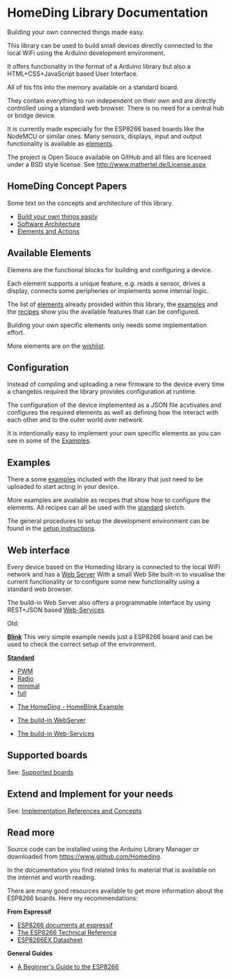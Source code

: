 # HomeDing Library Documentation

Building your own connected things made easy.

This library can be used to build small devices directly connected to the local WiFi using the Arduino development environment.

It offers functionality in the format of a Arduino library but also a HTML+CSS+JavaScript based User Interface. 

All of tiis fits into the memory available on a standard board.

They contain everything to run independent on their own and are directly controlled using a standard web browser.
There is no need for a central hub or bridge device.

It is currently made especially for the ESP8266 based boards like the NodeMCU or similar ones. Many sensors, displays, input and output functionality is available as [elements](elements).

The project is Open Souce available on GitHub and all files are licensed under a BSD style license.
See http://www.mathertel.de/License.aspx

## HomeDing Concept Papers

Some text on the concepts and architecture of this library.

- [Build your own things easily](/concepts/paper01)
- [Software Architecture](/concepts/paper02)
- [Elements and Actions](/concepts/paper03)

## Available Elements

Elemens are the functional blocks for building and configuring a device.

Each element supports a unique feature, e.g. reads a sensor, drives a display, connects some peripheries or implements some internal logic.

The list of [elements](elements.md) already provided within this library, the [examples](examples.md) and the [recipes](recipes.md) show you the available features that can be configured.

Building your own specific elements only needs some implementation effort.

More elements are on the [wishlist](wishlist).

## Configuration

Instead of compiling and uploading a new firmware to the device every time a changebis required the library provides configuration at runtime.

The configuration of the device implemented as a JSON file acvtivates and configures the required elements as well as defining how the interact with each other and to the outer world over network.

It is intentionally easy to implement your own specific elements as you can see in some of the [Examples](examples).

## Examples

There a some [examples](examples.md) included with the library that just need to be uploaded to start acting in your device.

More examples are available as recipes that show how to configure the elements. All recipes can all be used with the [standard](examples/standard) sketch.

The general procedures to setup the development environment can be found in the [setup instructions](examples/setup).

## Web interface

Every device based on the Homeding library is connected to the local WiFi network and has a  [Web Server](webserver)
With a small Web Site built-in to visualise the current functionality or to configure some new functionality using a standard web browser. 

The build-in Web Server also offers a programmable interface by using REST+JSON based [Web-Services](webservices.md).

Old:

**[Blink](examples/blink)** This very simple example needs just a ESP8266 board and can be used to check the correct setup of the environment.

**[Standard](examples/standard)**

* [PWM](examples/pwm)
* [Radio](examples/radio)
* [minimal](examples/minimal)
* [full](examples/full)


- [The HomeDing - HomeBlink Example](examples/blink)

- [The build-in WebServer](webserver)
- [The build-in Web-Services](webservices)


## Supported boards

See: [Supported boards](boards)

## Extend and Implement for your needs

See: [Implementation References and Concepts](implementation)


## Read more

Source code can be installed using the Arduino Library Manager or downloaded from <https://www.github.com/Homeding>.

In the documentation you find related links to material that is available on the internet and worth reading.

There are many good resources available to get more information about the ESP8266 boards. Here my recommendations:

**From Espressif**
* [ESP8266 documents at espressif](https://www.espressif.com/en/support/download/documents?keys=ESP8266)
* [The ESP8266 Technical Reference](https://www.espressif.com/sites/default/files/documentation/esp8266-technical_reference_en.pdf)
* [ESP8266EX Datasheet](https://www.espressif.com/sites/default/files/documentation/0a-esp8266ex_datasheet_en.pdf)

**General Guides**
* [A Beginner's Guide to the ESP8266](https://tttapa.github.io/ESP8266/Chap01%20-%20ESP8266.html)
